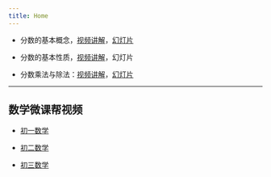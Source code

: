 ```yaml
---
title: Home
---
```


- 分数的基本概念，[视频讲解](https://www.bilibili.com/video/BV1St41127be/)，[幻灯片](/slides/fraction-01.html)

- 分数的基本性质，[视频讲解](https://www.bilibili.com/video/BV1St411274b)，幻灯片

- 分数乘法与除法：[视频讲解](https://www.bilibili.com/video/BV1ot41127M2/)，[幻灯片](/slides/fraction-02.html)


<!-- ---
[十字交乘法](https://www.bilibili.com/video/BV1ZW411x78T/) -->

---
## 数学微课帮视频

- [初一数学](https://www.bilibili.com/video/BV114411Q7Y4)

- [初二数学](https://www.bilibili.com/video/BV1DJ411w7Th)

- [初三数学](https://www.bilibili.com/video/BV17E41167hm)